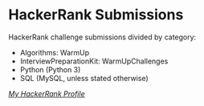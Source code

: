 # HackerRank Submissions
HackerRank challenge submissions divided by category:
- Algorithms: WarmUp
- InterviewPreparationKit: WarmUpChallenges
- Python (Python 3)
- SQL (MySQL, unless stated otherwise)

[*My HackerRank Profile*](https://www.hackerrank.com/alyslma)